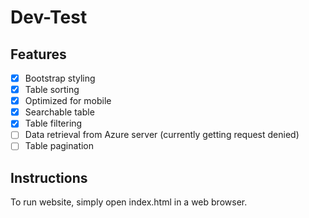 # Dev-Test

## Features

- [x] Bootstrap styling
- [x] Table sorting
- [x] Optimized for mobile
- [x] Searchable table
- [x] Table filtering
- [ ] Data retrieval from Azure server (currently getting request denied)
- [ ] Table pagination

## Instructions

To run website, simply open index.html in a web browser.
